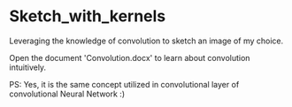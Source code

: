 # Sketch_with_kernels
Leveraging the knowledge of convolution to sketch an image of my choice.


Open the document 'Convolution.docx' to learn about convolution intuitively.

PS: Yes, it is the same concept utilized in convolutional layer of convolutional Neural Network :)

